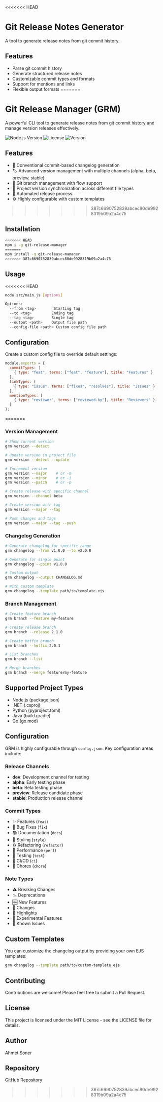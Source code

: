 <<<<<<< HEAD
# Git Release Notes Generator

A tool to generate release notes from git commit history.

## Features

- Parse git commit history
- Generate structured release notes
- Customizable commit types and formats
- Support for mentions and links
- Flexible output formats
=======
# Git Release Manager (GRM)

A powerful CLI tool to generate release notes from git commit history and manage version releases effectively.

![Node.js Version](https://img.shields.io/badge/node-%3E%3D14.0.0-brightgreen)
![License](https://img.shields.io/badge/license-MIT-blue)
![Version](https://img.shields.io/badge/version-2.0.0-orange)

## Features

- 📝 Conventional commit-based changelog generation
- 🏷️ Advanced version management with multiple channels (alpha, beta, preview, stable)
- 🌿 Git branch management with flow support
- 🔄 Project version synchronization across different file types
- 🚀 Automated release process
- ⚙️ Highly configurable with custom templates
>>>>>>> 387c6690752839abcec80de9928319b09a2a4c75

## Installation

```bash
<<<<<<< HEAD
npm i -g git-release-manager
=======
npm install -g git-release-manager
>>>>>>> 387c6690752839abcec80de9928319b09a2a4c75
```

## Usage

<<<<<<< HEAD
```bash
node src/main.js [options]

Options:
  --from <tag>        Starting tag
  --to <tag>         Ending tag
  --tag <tag>        Single tag
  --output <path>    Output file path
  --config-file <path> Custom config file path
```

## Configuration

Create a custom config file to override default settings:

```javascript
module.exports = {
  commitTypes: [
    { type: "feat", terms: ["feat", "feature"], title: "Features" }
  ],
  linkTypes: [
    { type: "issue", terms: ["fixes", "resolves"], title: "Issues" }
  ],
  mentionTypes: [
    { type: "reviewer", terms: ["reviewed-by"], title: "Reviewers" }
  ]
};
```
=======
### Version Management

```bash
# Show current version
grm version --detect

# Update version in project file
grm version --detect --update

# Increment version
grm version --major    # or -m
grm version --minor    # or -i
grm version --patch    # or -p

# Create release with specific channel
grm version --channel beta

# Create version with tag
grm version --major --tag

# Push changes and tags
grm version --major --tag --push
```

### Changelog Generation

```bash
# Generate changelog for specific range
grm changelog --from v1.0.0 --to v2.0.0

# Generate for single point
grm changelog --point v1.0.0

# Custom output
grm changelog --output CHANGELOG.md

# With custom template
grm changelog --template path/to/template.ejs
```

### Branch Management

```bash
# Create feature branch
grm branch --feature my-feature

# Create release branch
grm branch --release 2.1.0

# Create hotfix branch
grm branch --hotfix 2.0.1

# List branches
grm branch --list

# Merge branches
grm branch --merge feature/my-feature
```

## Supported Project Types

- Node.js (package.json)
- .NET (.csproj)
- Python (pyproject.toml)
- Java (build.gradle)
- Go (go.mod)

## Configuration

GRM is highly configurable through `config.json`. Key configuration areas include:

### Release Channels

- **dev**: Development channel for testing
- **alpha**: Early testing phase
- **beta**: Beta testing phase
- **preview**: Release candidate phase
- **stable**: Production release channel

### Commit Types

- ✨ Features (`feat`)
- 🐞 Bug Fixes (`fix`)
- 📚 Documentation (`docs`)
- 🎨 Styling (`style`)
- ♻️ Refactoring (`refactor`)
- 🚀 Performance (`perf`)
- 🧪 Testing (`test`)
- 🔄 CI/CD (`ci`)
- 🔧 Chores (`chore`)

### Note Types

- ⚠️ Breaking Changes
- 📉 Deprecations
- 🆕 New Features
- 🔄 Changes
- 🌟 Highlights
- 🔬 Experimental Features
- 🐛 Known Issues

## Custom Templates

You can customize the changelog output by providing your own EJS templates:

```bash
grm changelog --template path/to/custom-template.ejs
```

## Contributing

Contributions are welcome! Please feel free to submit a Pull Request.

## License

This project is licensed under the MIT License - see the LICENSE file for details.

## Author

Ahmet Soner

## Repository

[GitHub Repository](https://github.com/ahmettsoner/git-release-manager.git)
>>>>>>> 387c6690752839abcec80de9928319b09a2a4c75
